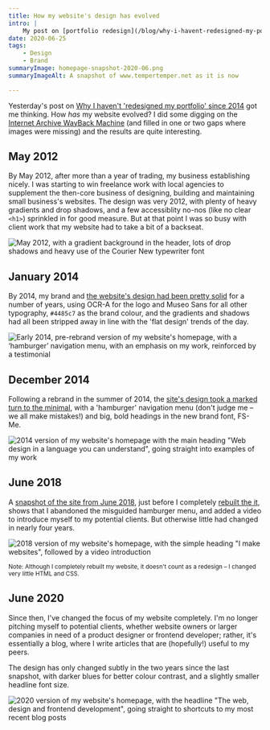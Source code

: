 ```yaml
---
title: How my website's design has evolved
intro: |
    My post on [portfolio redesign](/blog/why-i-havent-redesigned-my-portfolio-since-2014) got me wondering how my website has evolved. I had an enjoyable look on the WayBack Machine and took some snapshots.
date: 2020-06-25
tags:
    - Design
    - Brand
summaryImage: homepage-snapshot-2020-06.png
summaryImageAlt: A snapshot of www.tempertemper.net as it is now

---
```


Yesterday's post on [Why I haven't 'redesigned my portfolio' since 2014](/blog/why-i-havent-redesigned-my-portfolio-since-2014) got me thinking. How *has* my website evolved? I did some digging on the [Internet Archive WayBack Machine](https://web.archive.org/) (and filled in one or two gaps where images were missing) and the results are quite interesting.


## May 2012

By May 2012, after more than a year of trading, my business establishing nicely. I was starting to win freelance work with local agencies to supplement the then-core business of designing, building and maintaining small business's websites. The design was very 2012, with plenty of heavy gradients and drop shadows, and a few accessiblity no-nos (like no clear `<h1>`) sprinkled in for good measure. But at that point I was so busy with client work that my website had to take a bit of a backseat.

![May 2012, with a gradient background in the header, lots of drop shadows and heavy use of the Courier New typewriter font](/assets/img/blog/homepage-snapshot-2012-05.jpg)


## January 2014

By 2014, my brand and [the website's design had been pretty solid](https://web.archive.org/web/20140105074953/http://tempertemper.net/) for a number of years, using OCR-A for the logo and Museo Sans for all other typography, `#4485c7` as the brand colour, and the gradients and shadows had all been stripped away in line with the 'flat design' trends of the day.

![Early 2014, pre-rebrand version of my website's homepage, with a ‘hamburger’ navigation menu, with an emphasis on my work, reinforced by a testimonial](/assets/img/blog/homepage-snapshot-2014-01.png)


## December 2014

Following a rebrand in the summer of 2014, the [site's design took a marked turn to the minimal](https://web.archive.org/web/20141222071353/https://tempertemper.net/), with a 'hamburger' navigation menu (don't judge me – we all make mistakes!) and big, bold headings in the new brand font, FS-Me.

![2014 version of my website's homepage with the main heading "Web design in a language you can understand", going straight into examples of my work](/assets/img/blog/homepage-snapshot-2014-12.png)


## June 2018

A [snapshot of the site from June 2018](https://web.archive.org/web/20160207074445/https://tempertemper.net/), just before I completely [rebuilt the it](https://www.tempertemper.net/blog/website-version-5), shows that I abandoned the misguided hamburger menu, and added a video to introduce myself to my potential clients. But otherwise little had changed in nearly four years.

![2018 version of my website's homepage, with the simple heading "I make websites", followed by a video introduction](/assets/img/blog/homepage-snapshot-2018-06.png)

<small>Note: Although I completely rebuilt my website, it doesn't count as a redesign – I changed very little HTML and CSS.</small>


## June 2020

Since then, I've changed the focus of my website completely. I'm no longer pitching myself to potential clients, whether website owners or larger companies in need of a product designer or frontend developer; rather, it's essentially a blog, where I write articles that are (hopefully!) useful to my peers.

The design has only changed subtly in the two years since the last snapshot, with darker blues for better colour contrast, and a slightly smaller headline font size.

![2020 version of my website's homepage, with the headline "The web, design and frontend development", going straight to shortcuts to my most recent blog posts](/assets/img/blog/homepage-snapshot-2020-06.png)
